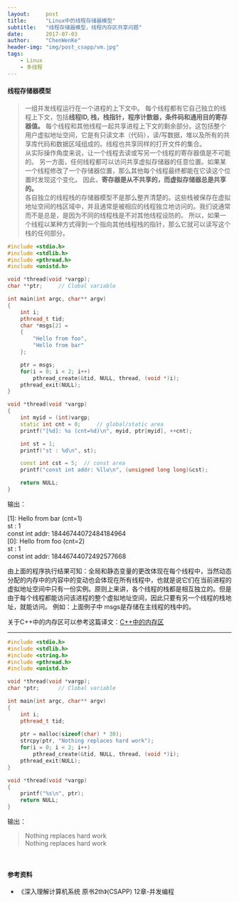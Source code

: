 ```yaml
---
layout:     post
title:      "Linux中的线程存储器模型"
subtitle:   "线程存储器模型，线程内存区共享问题"
date:       2017-07-03
author:     "ChenWenKe"
header-img: "img/post_csapp/vm.jpg"
tags:
    - Linux
    - 多线程
---
```

#### 线程存储器模型
> 一组并发线程运行在一个进程的上下文中。 每个线程都有它自己独立的线程上下文，包括**线程ID, 栈，栈指针，程序计数器，条件码和通用目的寄存器值。** 每个线程和其他线程一起共享进程上下文的剩余部分。这包括整个用户虚拟地址空间，它是有只读文本（代码），读/写数据，堆以及所有的共享库代码和数据区域组成的。线程也共享同样的打开文件的集合。<br/>
从实际操作角度来说，让一个线程去读或写另一个线程的寄存器值是不可能的。 另一方面，任何线程都可以访问共享虚拟存储器的任意位置。如果某一个线程修改了一个存储器位置，那么其他每个线程最终都能在它读这个位置时发现这个变化。 因此，**寄存器是从不共享的，而虚拟存储器总是共享的。**<br/>
各自独立的线程栈的存储器模型不是那么整齐清楚的。这些栈被保存在虚拟地址空间的栈区域中，并且通常是被相应的线程独立地访问的。我们说通常而不是总是，是因为不同的线程栈是不对其他线程设防的。 所以，如果一个线程以某种方式得到一个指向其他线程栈的指针，那么它就可以读写这个栈的任何部分。 

```cpp
#include <stdio.h>
#include <stdlib.h>
#include <pthread.h>
#include <unistd.h>

void *thread(void *vargp); 
char **ptr;		// Clobal variable

int main(int argc, char** argv)
{
	int i; 
	pthread_t tid; 
	char *msgs[2] = 
	{
		"Hello from foo", 
		"Hello from bar"
	}; 

	ptr = msgs; 
	for(i = 0; i < 2; i++)
		pthread_create(&tid, NULL, thread, (void *)i); 
	pthread_exit(NULL); 
}

void *thread(void *vargp)
{
	int myid = (int)vargp; 
	static int cnt = 0; 	// global/static area
	printf("[%d]: %s (cnt=%d)\n", myid, ptr[myid], ++cnt); 

	int st = 1; 
	printf("st : %d\n", st); 

	const int cst = 5;	// const area 
	printf("const int addr: %llu\n", (unsigned long long)&cst); 

	return NULL; 
}

```

输出：
>
[1]: Hello from bar (cnt=1)<br/>
st : 1<br/>
const int addr: 18446744072484184964<br/>
[0]: Hello from foo (cnt=2)<br/>
st : 1<br/>
const int addr: 18446744072492577668


由上面的程序执行结果可知：全局和静态变量的更改体现在每个线程中，当然动态分配的内存中的内容中的变动也会体现在所有线程中，也就是说它们在当前进程的虚拟地址空间中只有一份实例。原则上来讲，各个线程的栈都是相互独立的。但是由于每个线程都能访问该进程的整个虚拟地址空间，因此只要有另一个线程的栈地址，就能访问。 例如：上面例子中 msgs是存储在主线程的栈中的。 

关于C++中的内存区可以参考这篇译文：[C++中的内存区](https://caotanxiaoke.github.io/CaoTanXiaoKe.github.io/2017/06/07/memory-areas-in-c++/)

---

```cpp
#include <stdio.h>
#include <stdlib.h>
#include <string.h>
#include <pthread.h>
#include <unistd.h>

void *thread(void *vargp); 
char *ptr;		// Clobal variable

int main(int argc, char** argv)
{
	int i; 
	pthread_t tid; 
	
	ptr = malloc(sizeof(char) * 30); 
	strcpy(ptr, "Nothing replaces hard work"); 
	for(i = 0; i < 2; i++)
		pthread_create(&tid, NULL, thread, (void *)i); 
	pthread_exit(NULL); 
}

void *thread(void *vargp)
{
	printf("%s\n", ptr); 
	return NULL; 
}
```

输出：
> Nothing replaces hard work<br/>
Nothing replaces hard work

<br/>

#### 参考资料
- 《深入理解计算机系统 原书2th》(CSAPP) 12章-并发编程

<br/>
<br/>